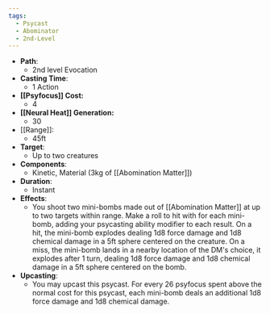 ```yaml
---
tags:
  - Psycast
  - Abominator
  - 2nd-Level
---
```

- **Path**:
	- 2nd level Evocation
- **Casting Time**:
	- 1 Action
- **[[Psyfocus]] Cost:**
	- 4
- **[[Neural Heat]] Generation:**
	- 30
- [[Range]]:
	- 45ft
- **Target**:
	- Up to two creatures
- **Components**:
	- Kinetic, Material (3kg of [[Abomination Matter]])
- **Duration**:
	- Instant
- **Effects**:
	- You shoot two mini-bombs made out of [[Abomination Matter]] at up to two targets within range. Make a roll to hit with for each mini-bomb, adding your psycasting ability modifier to each result. On a hit, the mini-bomb explodes dealing 1d8 force damage and 1d8 chemical damage in a 5ft sphere centered on the creature. On a miss, the mini-bomb lands in a nearby location of the DM's choice, it explodes after 1 turn, dealing 1d8 force damage and 1d8 chemical damage in a 5ft sphere centered on the bomb.
- **Upcasting**:
	- You may upcast this psycast. For every 26 psyfocus spent above the normal cost for this psycast, each mini-bomb deals an additional 1d8 force damage and 1d8 chemical damage.
